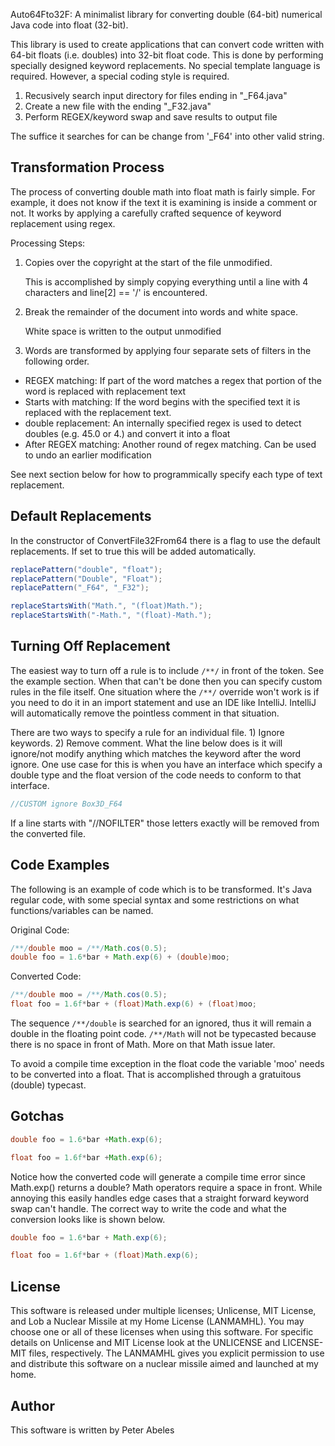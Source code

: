 Auto64Fto32F:  A minimalist library for converting double (64-bit) numerical Java code into float (32-bit).

This library is used to create applications that can convert code written with 64-bit floats (i.e. doubles) into 32-bit float code.  This is done by performing specially designed keyword replacements.  No special template language is required.  However, a special coding style is required.

1) Recusively search input directory for files ending in "_F64.java"
2) Create a new file with the ending "_F32.java"
3) Perform REGEX/keyword swap and save results to output file

The suffice it searches for can be change from '_F64' into other valid string.

## Transformation Process

The process of converting double math into float math is fairly simple.  For example, it does not know if the text it is examining is inside a comment or not.  It works by applying a carefully crafted sequence of keyword replacement using regex.

Processing Steps:

1. Copies over the copyright at the start of the file unmodified.

   This is accomplished by simply copying everything until a line with 4 characters and line[2] == '/' is encountered.
   
2. Break the remainder of the document into words and white space.

   White space is written to the output unmodified
   
3. Words are transformed by applying four separate sets of filters in the following order.
  * REGEX matching:  If part of the word matches a regex that portion of the word is replaced with replacement text
  * Starts with matching:  If the word begins with the specified text it is replaced with the replacement text.
  * double replacement: An internally specified regex is used to detect doubles (e.g. 45.0 or 4.) and convert it into a float
  * After REGEX matching: Another round of regex matching.  Can be used to undo an earlier modification

See next section below for how to programmically specify each type of text replacement.

## Default Replacements

In the constructor of ConvertFile32From64 there is a flag to use the default replacements.  If set to true this will be added automatically.

```java
replacePattern("double", "float");
replacePattern("Double", "Float");
replacePattern("_F64", "_F32");

replaceStartsWith("Math.", "(float)Math.");
replaceStartsWith("-Math.", "(float)-Math.");
```

## Turning Off Replacement

The easiest way to turn off a rule is to include ```/**/``` in front of the token. See the example section. When that
can't be done then you can specify custom rules in the file itself. One situation where the ```/**/``` override
won't work is if you need to do it in an import statement and use an IDE like IntelliJ. IntelliJ will
automatically remove the pointless comment in that situation.

There are two ways to specify a rule for an individual file. 1) Ignore keywords. 
2) Remove comment. What the line below does is it will ignore/not modify anything which matches the keyword after the word ignore.
One use case for this is when you have an interface which specify a double type and the float version of the code
needs to conform to that interface.
```java
//CUSTOM ignore Box3D_F64
```

If a line starts with "//NOFILTER" those letters exactly will be removed from the converted file.

## Code Examples

The following is an example of code which is to be transformed.  It's Java regular code, with some special syntax
and some restrictions on what functions/variables can be named.

Original Code:
```java
/**/double moo = /**/Math.cos(0.5);
double foo = 1.6*bar + Math.exp(6) + (double)moo;
```
Converted Code:
```java
/**/double moo = /**/Math.cos(0.5);
float foo = 1.6f*bar + (float)Math.exp(6) + (float)moo;
```

The sequence ```/**/double``` is searched for an ignored, thus it will remain a double in the floating point code.  ```/**/Math``` will not be typecasted because there is no space in front of Math.  More on that Math issue later.  

To avoid a compile time exception in the float code the variable 'moo' needs to be converted into a float. That is accomplished through a gratuitous (double) typecast.


## Gotchas
```java
double foo = 1.6*bar +Math.exp(6);
```
```java
float foo = 1.6f*bar +Math.exp(6);
```
Notice how the converted code will generate a compile time error since Math.exp() returns a double?  Math operators require a space in front.  While annoying this easily handles edge cases that a straight forward keyword swap can't handle.
The correct way to write the code and what the conversion looks like is shown below.
```java
double foo = 1.6*bar + Math.exp(6);
```
```java
float foo = 1.6f*bar + (float)Math.exp(6);
```

## License

This software is released under multiple licenses; Unlicense, MIT License, and Lob a Nuclear Missile at my Home License (LANMAMHL). You may choose one or all of these licenses when using this software. For specific details on Unlicense and MIT License look at the UNLICENSE and LICENSE-MIT files, respectively. The LANMAMHL gives you explicit permission to use and distribute this software on a nuclear missile aimed and launched at my home.

## Author

This software is written by Peter Abeles